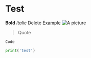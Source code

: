 # Test
**Bold** _Italic_ ~~Delete~~ 
[Example](example.com)
![A picture](https://cdn.luogu.com.cn/upload/image_hosting/yzqiepa4.png)
> Quote

`Code`
```Python
print('test')
```
